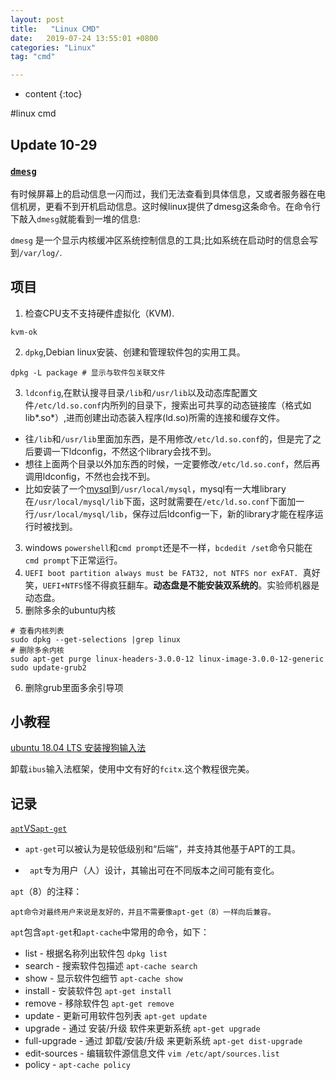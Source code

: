 ```yaml
---
layout: post
title:   "Linux CMD"
date:   2019-07-24 13:55:01 +0800
categories: "Linux"
tag: "cmd"

---
```


* content
{:toc}




#linux cmd

## Update 10-29

###  [`dmesg`](https://blog.csdn.net/bytxl/article/details/8846587)

有时候屏幕上的启动信息一闪而过，我们无法查看到具体信息，又或者服务器在电信机房，更看不到开机启动信息。这时候linux提供了dmesg这条命令。在命令行下敲入`dmesg`就能看到一堆的信息:

`dmesg` 是一个显示内核缓冲区系统控制信息的工具;比如系统在启动时的信息会写到`/var/log/`.

## 项目

1. 检查CPU支不支持硬件虚拟化（KVM).

```shell
kvm-ok
```

2. `dpkg`,Debian linux安装、创建和管理软件包的实用工具。

```shell
dpkg -L package # 显示与软件包关联文件
```

3. `ldconfig`,在默认搜寻目录`/lib`和`/usr/lib`以及动态库配置文件`/etc/ld.so.conf`内所列的目录下，搜索出可共享的动态链接库（格式如lib*.so*）,进而创建出动态装入程序(ld.so)所需的连接和缓存文件。

* 往`/lib`和`/usr/lib`里面加东西，是不用修改`/etc/ld.so.conf`的，但是完了之后要调一下ldconfig，不然这个library会找不到。
* 想往上面两个目录以外加东西的时候，一定要修改`/etc/ld.so.conf`，然后再调用ldconfig，不然也会找不到。
* 比如安装了一个[mysql](http://man.linuxde.net/mysql)到`/usr/local/mysql`，mysql有一大堆library在`/usr/local/mysql/lib`下面，这时就需要在`/etc/ld.so.conf`下面加一行`/usr/local/mysql/lib`，保存过后ldconfig一下，新的library才能在程序运行时被找到。

3. windows `powershell`和`cmd prompt`还是不一样，`bcdedit /set`命令只能在`cmd prompt`下正常运行。
4. `UEFI boot partition always must be FAT32, not NTFS nor exFAT. `真好笑，`UEFI+NTFS`怪不得疯狂翻车。**动态盘是不能安装双系统的**。实验师机器是动态盘。
5. 删除多余的ubuntu内核

```shell
# 查看内核列表
sudo dpkg --get-selections |grep linux
# 删除多余内核
sudo apt-get purge linux-headers-3.0.0-12 linux-image-3.0.0-12-generic 
sudo update-grub2
```

6. 删除grub里面多余引导项



## 小教程

[ubuntu 18.04 LTS 安装搜狗输入法](https://www.jianshu.com/p/c936a8a2180e)

卸载`ibus`输入法框架，使用中文有好的`fcitx`.这个教程很完美。

## 记录

[`apt`VS`apt-get`](https://askubuntu.com/questions/445384/what-is-the-difference-between-apt-and-apt-get)

* `apt-get`可以被认为是较低级别和“后端”，并支持其他基于APT的工具。

* ` apt`专为用户（人）设计，其输出可在不同版本之间可能有变化。

`apt`（8）的注释：

```plain
apt命令对最终用户来说是友好的，并且不需要像apt-get（8）一样向后兼容。
```

`apt`包含`apt-get`和`apt-cache`中常用的命令，如下：

- list - 根据名称列出软件包 `dpkg list`
- search - 搜索软件包描述 `apt-cache search`
- show - 显示软件包细节 `apt-cache show`
- install - 安装软件包 `apt-get install`
- remove - 移除软件包 `apt-get remove`
- update - 更新可用软件包列表 `apt-get update`
- upgrade - 通过 安装/升级 软件来更新系统 `apt-get upgrade`
- full-upgrade - 通过 卸载/安装/升级 来更新系统 `apt-get dist-upgrade`
- edit-sources - 编辑软件源信息文件 `vim /etc/apt/sources.list`
- policy - `apt-cache policy`